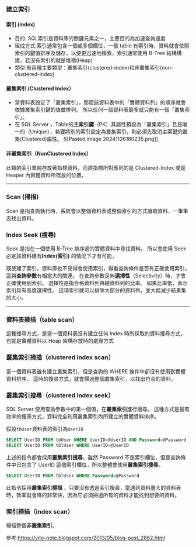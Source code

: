 ### 建立索引
#### 索引 (index)
- 目的: SQL索引是資料庫的關鍵元素之一，主要目的為加速查詢速度
- 組成方式:索引通常包含一個或多個欄位，一張 table 有索引時，資料就會依照索引的鍵值排序及儲存，以便更迅速地檢索，索引通常使用 B-Tree 結構構建，若沒有索引的就是堆積(Heap)
- 類型:有兩種主要類型：叢集索引(clustered-index)和非叢集索引(non-clustered-index)
#### 叢集索引 (Clustered Index）
- 當資料表設定了「叢集索引」，那麼該資料表中的「實體資料列」的順序就會依據叢集索引鍵的值做排列。 所以任何一個資料表最多就只能有一個「叢集索引」。 
- 在 SQL Server ，Table的**主索引鍵**（PK）其屬性預設為「叢集索引」且是唯一的（Unique），若要將別的索引設定為叢集索引，則必須先取消主索鍵的叢集(Clustered)屬性。
![[Pasted image 20241126180235.png]]

#### 非叢集索引（NonClustered Index）
此類的索引單純存放著指標資料，而該指標所對應到的是 Clustered-Index 或是 Heaper 內實體資料所存放的位置。

---
### Scan (掃描) 
Scan 是指查詢執行時，系統會以整個資料表或整個索引的方式讀取資料，一筆筆去找出資料。

### Index Seek (搜尋) 
Seek 是指在一個使用 B-Tree 排序過的實體資料中尋找資料。 所以會使用 Seek 必定該資料建有**Index(索引)** 的情況下才有可能，

既使建了索引，資料庫也不見得會使用索引，得看查詢條件是否有正確使用索引，這與**查詢參數**有相當大的關連。
在查詢參數足夠**選擇性**（Selectivity）時，才會正確使用到索引。 選擇性是指合格資料列與總資料列的比率。 如果比率低，表示索引具有高度選擇性。
這項索引就可以排除大部分的資料列，並大幅減少結果集的大小。

---
### 資料表掃描（table scan）
這種搜尋方式，是當一個資料表沒有建立任何 Index 時所採取的資料搜尋方式，也就是實體資料以 Heap 架構存放時的處理方式

### 叢集索引掃描（clustered index scan）
當一個資料表雖有建立叢集索引，但是查詢的 WHERE 條件中卻沒有使用到實體資料排序， 這時的搜尋方式，就會掃過整個叢集索引，以找出符合的資料。

### 叢集索引搜尋（clustered index seek）
SQL Server 使用查詢參數中的第一個值，在**叢集索引**進行搜尋。 這種方式是最有效率的搜尋方式，資料完全利用叢集索引內所建立的實體資料排序。

假設`tbUser`資料表的索引為`UserID`
```sql
SELECT UserID FROM tbUser WHERE UserID=@UserID AND Password=@Password
SELECT UserID FROM tblUser WHERE UserID=@UserID
```
上述的指令都會採用**叢集索引搜尋**，雖然 Password 不是索引欄位，但是查詢條件中已包含了 UserID 這個索引欄位，所以整體會使用**叢集索引搜尋**。

```sql
SELECT UserID FROM tblUser WHERE Password=@Password
```
此指令採用**叢集索引掃描** ，只要沒有透過索引搜尋，當遇到資料量大的資料表時，效率就會降的非常快，因為它必須掃過所有的資料才能找到想要的資料。

### 索引掃描（index scan）
掃描整個**非叢集索引**。

參考:https://vito-note.blogspot.com/2013/05/blog-post_2862.html